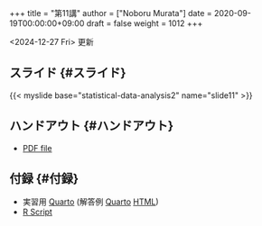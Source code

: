 +++
title = "第11講"
author = ["Noboru Murata"]
date = 2020-09-19T00:00:00+09:00
draft = false
weight = 1012
+++

<span class="timestamp-wrapper"><span class="timestamp">&lt;2024-12-27 Fri&gt; </span></span> 更新


## スライド {#スライド}

{{< myslide base="statistical-data-analysis2" name="slide11" >}}


## ハンドアウト {#ハンドアウト}

-   [PDF file](https://noboru-murata.github.io/statistical-data-analysis2/pdfs/slide11.pdf)


## 付録 {#付録}

-   実習用 [Quarto](https://raw.githubusercontent.com/noboru-murata/statistical-data-analysis2/refs/heads/master/docs/code/practice11.qmd) (解答例 [Quarto](https://raw.githubusercontent.com/noboru-murata/statistical-data-analysis2/refs/heads/master/docs/code/sample-code11.qmd) [HTML](https://noboru-murata.github.io/statistical-data-analysis2/code/sample-code11.html))
-   [R Script](https://noboru-murata.github.io/statistical-data-analysis2/code/slide11.R)
